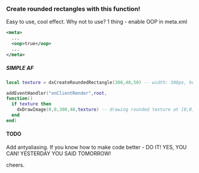 ### Create rounded rectangles with this function!
Easy to use, cool effect. Why not to use?
1 thing - enable OOP in meta.xml

```xml
<meta>
  ...
  <oop>true</oop>
  ...
</meta>
```

##### SIMPLE AF
```lua
local texture = dxCreateRoundedRectangle(300,40,50) -- width: 300px, height: 40px, radius: 50% (0-100%)

addEventHandler("onClientRender",root,
function()
  if texture then
    dxDrawImage(0,0,300,40,texture) -- drawing rounded texture at [0,0] with size [300,40]
  end
end)
```

#### TODO
Add antyaliasing. If you know how to make code better - DO IT! YES, YOU CAN! YESTERDAY YOU SAID TOMORROW!

cheers.
